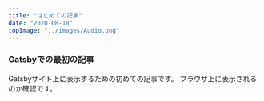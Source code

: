 ```yaml
---
title: "はじめての記事"
date: "2020-08-18"
topImage: "../images/Audio.png"
---
```


### Gatsbyでの最初の記事

Gatsbyサイト上に表示するための初めての記事です。
ブラウザ上に表示されるのか確認です。
